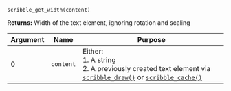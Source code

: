 `scribble_get_width(content)`

**Returns:** Width of the text element, ignoring rotation and scaling

|Argument|Name|Purpose|
|--------|----|-------|
|0       |`content`      |Either:<br>1. A string<br>2. A previously created text element via [`scribble_draw()`](scribble_draw) or [`scribble_cache()`](scribble_cache)|